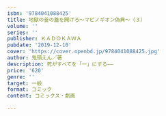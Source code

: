 ```yaml
---
isbn: '9784041088425'
title: 地獄の釜の蓋を開けろ～マビノギオン偽典～（３）
volume: ''
series: ''
publisher: ＫＡＤＯＫＡＷＡ
pubdate: '2019-12-10'
cover: 'https://cover.openbd.jp/9784041088425.jpg'
author: 鬼頭えん／著
description: 死がすべてを「一」にする――
price: '620'
genre: ''
target: 一般
format: コミック
content: コミックス・劇画

---
```

